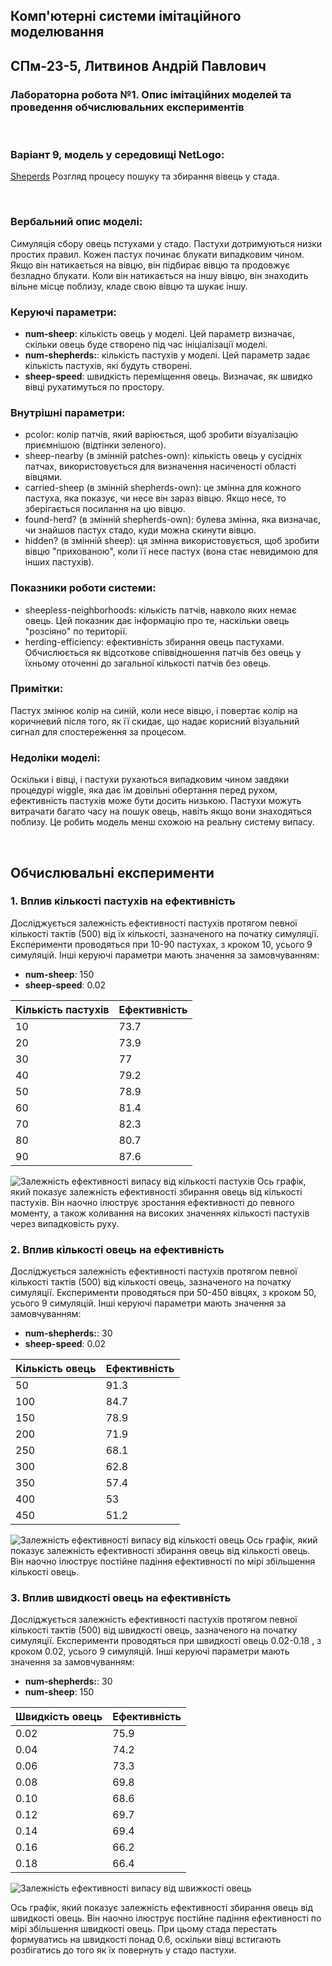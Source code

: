 ## Комп'ютерні системи імітаційного моделювання
## СПм-23-5, Литвинов Андрій Павлович
### Лабораторна робота №**1**. Опис імітаційних моделей та проведення обчислювальних експериментів

<br>

### Варіант 9, модель у середовищі NetLogo:
[Sheperds](https://www.netlogoweb.org/launch#http://www.netlogoweb.org/assets/modelslib/Sample%20Models/Biology/Shepherds.nlogo) Розгляд процесу пошуку та збирання вівець у стада.

<br>

### Вербальний опис моделі:
Симуляція сбору овець пстухами у стадо. Пастухи дотримуються низки простих правил. Кожен пастух починає блукати випадковим чином. Якщо він натикається на вівцю, він підбирає вівцю та продовжує безладно блукати. Коли він натикається на іншу вівцю, він знаходить вільне місце поблизу, кладе свою вівцю та шукає іншу.

### Керуючі параметри:
- **num-sheep**: кількість овець у моделі. Цей параметр визначає, скільки овець буде створено під час ініціалізації моделі.
- **num-shepherds:**: кількість пастухів у моделі. Цей параметр задає кількість пастухів, які будуть створені.
- **sheep-speed**: швидкість переміщення овець. Визначає, як швидко вівці рухатимуться по простору.

### Внутрішні параметри:
- pcolor: колір патчів, який варіюється, щоб зробити візуалізацію приємнішою (відтінки зеленого).
- sheep-nearby (в змінній patches-own): кількість овець у сусідніх патчах, використовується для визначення насиченості області вівцями.
- carried-sheep (в змінній shepherds-own): це змінна для кожного пастуха, яка показує, чи несе він зараз вівцю. Якщо несе, то зберігається посилання на цю вівцю.
- found-herd? (в змінній shepherds-own): булева змінна, яка визначає, чи знайшов пастух стадо, куди можна скинути вівцю.
- hidden? (в змінній sheep): ця змінна використовується, щоб зробити вівцю "прихованою", коли її несе пастух (вона стає невидимою для інших пастухів).

### Показники роботи системи:
- sheepless-neighborhoods: кількість патчів, навколо яких немає овець. Цей показник дає інформацію про те, наскільки овець "розсіяно" по території.
- herding-efficiency: ефективність збирання овець пастухами. Обчислюється як відсоткове співвідношення патчів без овець у їхньому оточенні до загальної кількості патчів без овець.

### Примітки:
Пастух змінює колір на синій, коли несе вівцю, і повертає колір на коричневий після того, як її скидає, що надає корисний візуальний сигнал для спостереження за процесом.

### Недоліки моделі:
Оскільки і вівці, і пастухи рухаються випадковим чином завдяки процедурі wiggle, яка дає їм довільні обертання перед рухом, ефективність пастухів може бути досить низькою. Пастухи можуть витрачати багато часу на пошук овець, навіть якщо вони знаходяться поблизу. Це робить модель менш схожою на реальну систему випасу.

<br>

## Обчислювальні експерименти

### 1. Вплив кількості пастухів на ефективність
Досліджується залежність ефективності пастухів протягом певної кількості тактів (500) від їх кількості, зазначеного на початку симуляції.
Експерименти проводяться при 10-90 пастухах, з кроком 10, усього 9 симуляцій.
Інші керуючі параметри мають значення за замовчуванням:
- **num-sheep**: 150
- **sheep-speed**: 0.02

<table>
<thead>
<tr><th>Кількість пастухів</th><th>Ефективність</th></tr>
</thead>
<tbody>
<tr><td>10</td><td>73.7</td></tr>
<tr><td>20</td><td>73.9</td></tr>
<tr><td>30</td><td>77</td></tr>
<tr><td>40</td><td>79.2</td></tr>
<tr><td>50</td><td>78.9</td></tr>
<tr><td>60</td><td>81.4</td></tr>
<tr><td>70</td><td>82.3</td></tr>
<tr><td>80</td><td>80.7</td></tr>
<tr><td>90</td><td>87.6</td></tr>
</tbody>
</table>

![Залежність ефективності випасу від кількості пастухів](KSIM-LB1-E1.png)
Ось графік, який показує залежність ефективності збирання овець від кількості пастухів. Він наочно ілюструє зростання ефективності до певного моменту, а також коливання на високих значеннях кількості пастухів через випадковість руху.

### 2. Вплив кількості овець на ефективність
Досліджується залежність ефективності пастухів протягом певної кількості тактів (500) від кількості овець, зазначеного на початку симуляції.
Експерименти проводяться при 50-450 вівцях, з кроком 50, усього 9 симуляцій.
Інші керуючі параметри мають значення за замовчуванням:
- **num-shepherds:**: 30
- **sheep-speed**: 0.02

<table>
<thead>
<tr><th>Кількість овець</th><th>Ефективність</th></tr>
</thead>
<tbody>
<tr><td>50</td><td>91.3</td></tr>
<tr><td>100</td><td>84.7</td></tr>
<tr><td>150</td><td>78.9</td></tr>
<tr><td>200</td><td>71.9</td></tr>
<tr><td>250</td><td>68.1</td></tr>
<tr><td>300</td><td>62.8</td></tr>
<tr><td>350</td><td>57.4</td></tr>
<tr><td>400</td><td>53</td></tr>
<tr><td>450</td><td>51.2</td></tr>
</tbody>
</table>

![Залежність ефективності випасу від кількості овець](KSIM-LB1-E2.png)
Ось графік, який показує залежність ефективності збирання овець від кількості овець. Він наочно ілюструє постійне падіння ефективності по мірі збільшення кількості овець.

### 3. Вплив швидкості овець на ефективність
Досліджується залежність ефективності пастухів протягом певної кількості тактів (500) від швидкості овець, зазначеного на початку симуляції.
Експерименти проводяться при швидкості овець 0.02-0.18 , з кроком 0.02, усього 9 симуляцій.
Інші керуючі параметри мають значення за замовчуванням:
- **num-shepherds:**: 30
- **num-sheep**: 150

<table>
<thead>
<tr><th>Швидкість овець</th><th>Ефективність</th></tr>
</thead>
<tbody>
<tr><td>0.02</td><td>75.9</td></tr>
<tr><td>0.04</td><td>74.2</td></tr>
<tr><td>0.06</td><td>73.3</td></tr>
<tr><td>0.08</td><td>69.8</td></tr>
<tr><td>0.10</td><td>68.6</td></tr>
<tr><td>0.12</td><td>69.7</td></tr>
<tr><td>0.14</td><td>69.4</td></tr>
<tr><td>0.16</td><td>66.2</td></tr>
<tr><td>0.18</td><td>66.4</td></tr>
</tbody>
</table>

![Залежність ефективності випасу від швижкості овець](KSIM-LB1-E3.png)

Ось графік, який показує залежність ефективності збирання овець від швидкості овець. Він наочно ілюструє постійне падіння ефективності по мірі збільшення швидкості овець. При цьому стада перестать формуватись на швидкості понад 0.6, оскільки вівці встигають розбігатись до того як їх повернуть у стадо пастухи. 
